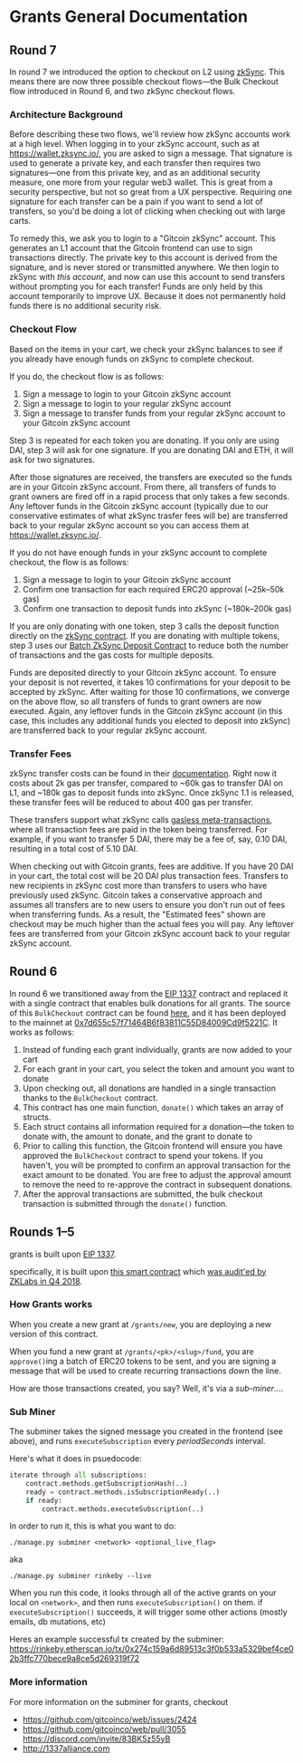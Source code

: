 # Grants General Documentation

## Round 7

In round 7 we introduced the option to checkout on L2 using [zkSync](https://zksync.io/).
This means there are now three possible checkout flows&mdash;the Bulk Checkout flow introduced in
Round 6, and two zkSync checkout flows.

### Architecture Background

Before describing these two flows, we'll review how zkSync accounts work at a high level. When
logging in to your zkSync account, such as at https://wallet.zksync.io/, you are asked to sign a
message. That signature is used to generate a private key, and each transfer then requires two
signatures&mdash;one from this private key, and as an additional security measure, one more from
your regular web3 wallet. This is great from a security perspective, but not so great from a UX
perspective. Requiring one signature for each transfer can be a pain if you want to send a lot of
transfers, so you'd be doing a lot of clicking when checking out with large carts. 

To remedy this, we ask you to login to a "Gitcoin zkSync" account. This generates an L1 account
that the Gitcoin frontend can use to sign transactions directly. The private key to this account is
derived from the signature, and is never stored or transmitted anywhere. We then login to zkSync with *this account*, and now
can use this account to send transfers without prompting you for each transfer! Funds are
only held by this account temporarily to improve UX. Because it does not permanently hold funds
there is no additional security risk.

### Checkout Flow

Based on the items in your cart, we check your zkSync balances to see if you already have enough
funds on zkSync to complete checkout. 

If you do, the checkout flow is as follows:

1. Sign a message to login to your Gitcoin zkSync account
2. Sign a message to login to your regular zkSync account
3. Sign a message to transfer funds from your regular zkSync account to your Gitcoin zkSync account

Step 3 is repeated for each token you are donating. If you only are using DAI, step 3 will ask
for one signature. If you are donating DAI and ETH, it will ask for two signatures.

After those signatures are received, the transfers are executed so the funds are in your Gitcoin
zkSync account. From there, all transfers of funds to grant owners are fired off in a rapid process
that only takes a few  seconds. Any leftover funds in the Gitcoin zkSync account (typically due to
our conservative estimates of what zkSync trasfer fees will be) are transferred back to your regular
zkSync account so you can access them at https://wallet.zksync.io/.

If you do not have enough funds in your zkSync account to complete checkout, the flow is as follows:

1. Sign a message to login to your Gitcoin zkSync account
2. Confirm one transaction for each required ERC20 approval (~25k–50k gas)
3. Confirm one transaction to deposit funds into zkSync (~180k–200k gas)

If you are only donating with one token, step 3 calls the deposit function directly on the 
[zkSync contract](https://etherscan.io/address/0xabea9132b05a70803a4e85094fd0e1800777fbef). If you
are donating with multiple tokens, step 3 uses our
[Batch ZkSync Deposit Contract](https://github.com/gitcoinco/BulkTransactions/blob/master/contracts/BatchZkSyncDeposit.sol)
to reduce both the number of transactions and the gas costs for multiple deposits.

Funds are deposited directly to your Gitcoin zkSync account. To ensure your deposit is not reverted, it
takes 10 confirmations for your deposit to be accepted by zkSync. After waiting for those 10 confirmations,
we converge on the above flow, so all transfers of funds to grant owners are now executed. Again,
any leftover funds in the Gitcoin zkSync account (in this case, this includes any additional funds
you elected to deposit into zkSync) are transferred back to your regular zkSync account.

### Transfer Fees

zkSync transfer costs can be found in their [documentation](https://zksync.io/faq/tokens.html#fee-costs).
Right now it costs about 2k gas per transfer, compared to ~60k gas to transfer DAI on L1, and
~180k gas to deposit funds into zkSync. Once zkSync 1.1 is released, these transfer fees will be
reduced to about 400 gas per transfer.

These transfers support what zkSync calls [gasless meta-transactions](https://zksync.io/faq/tokens.html#how-fees-are-payed),
where all transaction fees are paid in the token being transferred. For example, if you want to
transfer 5 DAI, there may be a fee of, say, 0.10 DAI, resulting in a total cost of 5.10 DAI.

When checking out with Gitcoin grants, fees are additive. If you have 20 DAI in your cart, the
total cost will be 20 DAI plus transaction fees. Transfers to new recipients in zkSync cost
more than transfers to users who have previously used zkSync. Gitcoin takes a conservative approach
and assumes all transfers are to new users to ensure you don't run out of fees when transferring
funds. As a result, the "Estimated fees" shown are checkout may be much higher than
the actual fees you will pay. Any leftover fees are transferred from your Gitcoin zkSync account
back to your regular zkSync account.

## Round 6

In round 6 we transitioned away from the [EIP 1337](https://1337alliance.org) contract and replaced
it with a single contract that enables bulk donations for all grants. The source of this `BulkCheckout` contract
can be found [here](https://github.com/gitcoinco/BulkTransactions/blob/master/contracts/BulkCheckout.sol),
and it has been deployed to the mainnet at
[0x7d655c57f71464B6f83811C55D84009Cd9f5221C](https://etherscan.io/address/0x7d655c57f71464B6f83811C55D84009Cd9f5221C).
It works as follows:

1. Instead of funding each grant individually, grants are now added to your cart
2. For each grant in your cart, you select the token and amount you want to donate
3. Upon checking out, all donations are handled in a single transaction thanks to the `BulkCheckout` contract.
4. This contract has one main function, `donate()` which takes an array of structs.
5. Each struct contains all information required for a donation—the token to donate with, the amount to donate, and the grant to donate to
6. Prior to calling this function, the Gitcoin frontend will ensure you have approved the `BulkCheckout` contract to spend your tokens. If you haven't, you will be prompted to confirm an approval transaction for the exact amount to be donated. You are free to adjust the approval amount to remove the need to re-approve the contract in subsequent donations.
7. After the approval transactions are submitted, the bulk checkout transaction is submitted through the `donate()` function.

## Rounds 1–5

grants is built upon [EIP 1337](https://1337alliance.org).

specifically, it is built upon [this smart contract](https://github.com/gitcoinco/grants1337/blob/master/contracts/Subscription.sol) which [was audit'ed by ZKLabs in Q4 2018](https://hackmd.io/s/HJ1QgH8F7).

### How Grants works

When you create a new grant at `/grants/new`, you are deploying a new version of this contract.

When you fund a new grant at `/grants/<pk>/<slug>/fund`, you are `approve()`ing a batch of ERC20 tokens to be sent, and you are signing a message that will be used to create recurring transactions down the line.

How are those transactions created, you say? Well, it's via a _sub-miner_....

### Sub Miner

The subminer takes the signed message you created in the frontend (see above), and runs `executeSubscription` every _periodSeconds_ interval.

Here's what it does in psuedocode:

```python
iterate through all subscriptions:
    contract.methods.getSubscriptionHash(..)
    ready = contract.methods.isSubscriptionReady(..)
    if ready:
        contract.methods.executeSubscription(..)
```

In order to run it, this is what you want to do:

```shell
./manage.py subminer <network> <optional_live_flag>
```

aka

```shell
./manage.py subminer rinkeby --live
```

When you run this code, it looks through all of the active grants on your local on `<network>`, and then runs `executeSubscription()` on them. if `executeSubscription()` succeeds, it will trigger some other actions (mostly emails, db mutations, etc)

Heres an example successful tx created by the subminer: https://rinkeby.etherscan.io/tx/0x274c159a6d89513c3f0b533a5329bef4ce02b3ffc770bece9a8ce5d269319f72

### More information

For more information on the subminer for grants, checkout

- https://github.com/gitcoinco/web/issues/2424
- https://github.com/gitcoinco/web/pull/3055
  https://discord.com/invite/83BK5z55yB
- http://1337alliance.com
